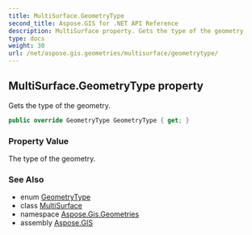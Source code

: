 ```yaml
---
title: MultiSurface.GeometryType
second_title: Aspose.GIS for .NET API Reference
description: MultiSurface property. Gets the type of the geometry
type: docs
weight: 30
url: /net/aspose.gis.geometries/multisurface/geometrytype/
---
```

## MultiSurface.GeometryType property

Gets the type of the geometry.

```csharp
public override GeometryType GeometryType { get; }
```

### Property Value

The type of the geometry.

### See Also

* enum [GeometryType](../../geometrytype/)
* class [MultiSurface](../)
* namespace [Aspose.Gis.Geometries](../../multisurface/)
* assembly [Aspose.GIS](../../../)


